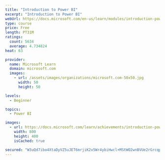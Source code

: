 ```yaml
---
title: "Introduction to Power BI"
excerpt: "Introduction to Power BI"
webUrl: https://docs.microsoft.com/en-us/learn/modules/introduction-power-bi/
type: course
price: Free
length: PT31M
ratings:
  count: 5634
  average: 4.734824
heat: 63

provider:
  name: Microsoft Learn
  domain: microsoft.com
  images:
    - url: /assets/images/organizations/microsoft.com-50x50.jpg
      width: 50
      height: 50

levels:
  - Beginner

topics:
  - Power BI

images:
  - url: https://docs.microsoft.com/learn/achievements/introduction-power-bi-social.png
    width: 800
    height: 400
    isCached: true

secured: "W3uQd7ibo4XtaDyVZ5uJET6mrjiK2x5Wr4ybiHwcl+MStWO2wnBVUe2rGrcqperz0UYeXuoUJcvAiHKVVxZTAUOWCBMMI2uUmbiG8Swjx7f5KngfI4ciAUPi9gvvs06WUHLBp54vsxjKdRN3YbW1daMyJQYfG/sJ0VioGwND7cA+9BBCzqKfWGxJyMNce+uxaYu1fB83Gk5od9/hDU7Lvd3+eZIZgbno3Skh1+Pk3QXhAiZdQUHm9oxq2TyC8pclpTkTKpKC3aeGz8+LYOfF+P90OHgI8WsFbgNVx0kOUb4pGKuSQ8ZoJhL+tRsfSxyacURyOdIY62rcZLce7vgeAMeTVRj+QhHsEk8Bd2EgV+JijRuixBfhDES/zscZI2/Socq/je/+pF/ZxOf+IsLfI8EjNovVENhM53nTawLR4LU=;in/qahQ0YsgKESbRM1EC9g=="
---
```


